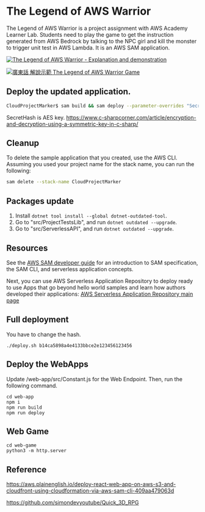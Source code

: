# The Legend of AWS Warrior

The Legend of AWS Warrior is a project assignment with AWS Academy Learner Lab. Students need to play the game to get the instruction generated from AWS Bedrock by talking to the NPC girl and kill the monster to trigger unit test in AWS Lambda. It is an AWS SAM application.

[![The Legend of AWS Warrior - Explanation and demonstration](https://img.youtube.com/vi/xuCo3ZiFt-M/0.jpg)](https://www.youtube.com/watch?v=xuCo3ZiFt-M)

[![廣東話 解說示範 The Legend of AWS Warrior Game](https://img.youtube.com/vi/nq4wNlL17Kk/0.jpg)](https://www.youtube.com/watch?v=nq4wNlL17Kk)


## Deploy the updated application.

```bash
CloudProjectMarker$ sam build && sam deploy --parameter-overrides "SecretHash=b14ca5898a4e4133bbce2e123456123456"
```
SecretHash is AES key.
https://www.c-sharpcorner.com/article/encryption-and-decryption-using-a-symmetric-key-in-c-sharp/ 


## Cleanup

To delete the sample application that you created, use the AWS CLI. Assuming you used your project name for the stack name, you can run the following:

```bash
sam delete --stack-name CloudProjectMarker
```

## Packages update

1. Install ```dotnet tool install --global dotnet-outdated-tool```.
2. Go to "src/ProjectTestsLib", and run ```dotnet outdated --upgrade```.
3. Go to "src/ServerlessAPI", and run ```dotnet outdated --upgrade```.

## Resources

See the [AWS SAM developer guide](https://docs.aws.amazon.com/serverless-application-model/latest/developerguide/what-is-sam.html) for an introduction to SAM specification, the SAM CLI, and serverless application concepts.

Next, you can use AWS Serverless Application Repository to deploy ready to use Apps that go beyond hello world samples and learn how authors developed their applications: [AWS Serverless Application Repository main page](https://aws.amazon.com/serverless/serverlessrepo/)

## Full deployment
You have to change the hash.
```
./deploy.sh b14ca5898a4e4133bbce2e123456123456
```

## Deploy the WebApps
Update /web-app/src/Constant.js for the Web Endpoint.
Then, run the following command.

```
cd web-app
npm i
npm run build
npm run deploy
```

## Web Game
```
cd web-game
python3 -m http.server
```


## Reference 

https://aws.plainenglish.io/deploy-react-web-app-on-aws-s3-and-cloudfront-using-cloudformation-via-aws-sam-cli-409aa479063d

https://github.com/simondevyoutube/Quick_3D_RPG